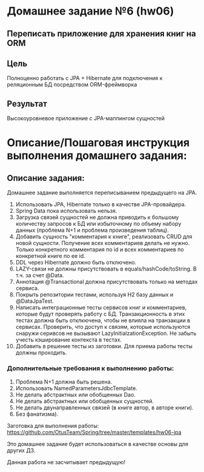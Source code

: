 # Домашнее заданиe №6 (hw06)
## Переписать приложение для хранения книг на ORM
## Цель
Полноценно работать с JPA + Hibernate для подключения к реляционным БД посредством ORM-фреймворка
## Результат
Высокоуровневое приложение с JPA-маппингом сущностей

# Описание/Пошаговая инструкция выполнения домашнего задания:
## Описание задания:

Домашнее задание выполняется переписыванием предыдущего на JPA.

1. Использовать JPA, Hibernate только в качестве JPA-провайдера.
2. Spring Data пока использовать нельзя.
3. Загрузка связей сущностей не должна приводить к большому количеству запросов к БД или избыточному по объему набору данных (проблема N+1 и проблема произведения таблиц).
4. Добавить сущность "комментария к книге", реализовать CRUD для новой сущности. Получение всех комментариев делать не нужно. Только конкретного комментария по id и всех комментариев по конкретной книге по ее id.
5. DDL через Hibernate должно быть отключено.
6. LAZY-связи не должны присутствовать в equals/hashCode/toString. В т.ч. за счет @Data.
7. Аннотация @Transactional должна присутствовать только на методах сервиса.
8. Покрыть репозитории тестами, используя H2 базу данных и @DataJpaTest.
9. Написать интеграционные тесты сервисов книг и комментариев, которые будут проверять работу с БД. Транзакционность в этих тестах должна быть отклкючена, чтобы не влияла на транзакции в сервисах. Проверить, что доступ к связям, которые используются снаружи серивсов не вызывают LazyInitialzationException. Не забыть учесть кэширование контекста в тестах.
10. Добавить в решение тесты из заготовки. Для приема работы тесты должны проходить.

### Дополнительные требования к выполнению работы:

1. Проблема N+1 должна быть решена.
2. Использовать NamedParametersJdbcTemplate. 
3. Не делать абстрактных или обобщенных Dao.
4. Не делать абстрактных или обобщенных сущностей. 
5. Не делать двунаправленных связей (в книге автор, в авторе книги).
6. Без фанатизма).

Заготовка для выполнения работы: https://github.com/OtusTeam/Spring/tree/master/templates/hw06-jpa

Это домашнее задание будет использоваться в качестве основы для других ДЗ.

Данная работа не засчитывает предыдущую!
